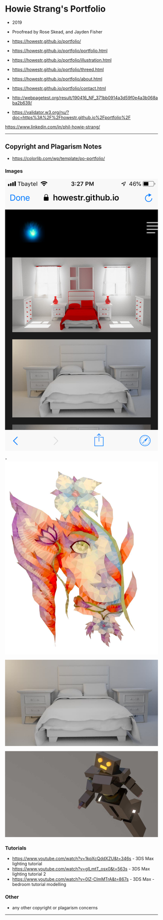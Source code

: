 # Howie Strang's Portfolio
- 2019

- Proofread by Rose Skead, and Jayden Fisher

- https://howestr.github.io/portfolio/
- https://howestr.github.io/portfolio/portfolio.html
- https://howestr.github.io/portfolio/illustration.html
- https://howestr.github.io/portfolio/threed.html
- https://howestr.github.io/portfolio/about.html
- https://howestr.github.io/portfolio/contact.html

- http://webpagetest.org/result/190416_NF_371bb0914a3d59f0e4a3b068aba2b639/

- https://validator.w3.org/nu/?doc=https%3A%2F%2Fhowestr.github.io%2Fportfolio%2F

https://www.linkedin.com/in/phil-howie-strang/


---

## Copyright and Plagarism Notes

- https://colorlib.com/wp/template/po-portfolio/

### Images

![](https://raw.githubusercontent.com/HoweStr/portfolio/master/images/mobile.PNG)

-![](https://raw.githubusercontent.com/HoweStr/portfolio/master/images/artlowpoly20.jpg)

![](https://raw.githubusercontent.com/HoweStr/portfolio/master/images/bedroom.jpg)

![](https://raw.githubusercontent.com/HoweStr/portfolio/master/images/strang_a4_robotpose1.jpg)


### Tutorials
- https://www.youtube.com/watch?v=1kpXcQddXZU&t=346s - 3DS Max lighting tutorial
- https://www.youtube.com/watch?v=gILmtT_osx0&t=563s - 3DS Max lighting tutorial 2
- https://www.youtube.com/watch?v=0lZ-CImMTrA&t=867s - 3DS Max - bedroom tutorial modelling 
### Other

- any other copyright or plagarism concerns

---